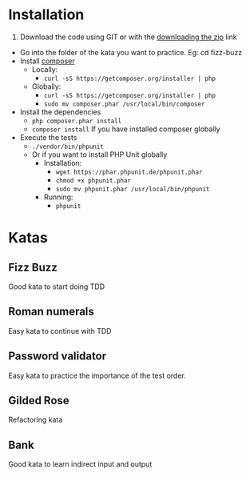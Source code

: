 # Installation
1. Download the code using GIT or with the [downloading the zip](https://github.com/luisrovirosa/katas-php/archive/master.zip) link
- Go into the folder of the kata you want to practice. Eg: cd fizz-buzz
- Install [composer](https://getcomposer.org/)
	- Locally: 
		- `curl -sS https://getcomposer.org/installer | php`
	- Globally:
		- `curl -sS https://getcomposer.org/installer | php`
		- `sudo mv composer.phar /usr/local/bin/composer`		
- Install the dependencies
	- `php composer.phar install`
	- `composer install` If you have installed composer globally
- Execute the tests
	- `./vendor/bin/phpunit`
	- Or if you want to install PHP Unit globally
		- Installation: 
			- `wget https://phar.phpunit.de/phpunit.phar`
			- `chmod +x phpunit.phar`
			- `sudo mv phpunit.phar /usr/local/bin/phpunit`
		- Running:
			- `phpunit`

# Katas
## Fizz Buzz
Good kata to start doing TDD
## Roman numerals
Easy kata to continue with TDD
## Password validator
Easy kata to practice the importance of the test order.
## Gilded Rose
Refactoring kata
## Bank
Good kata to learn indirect input and output